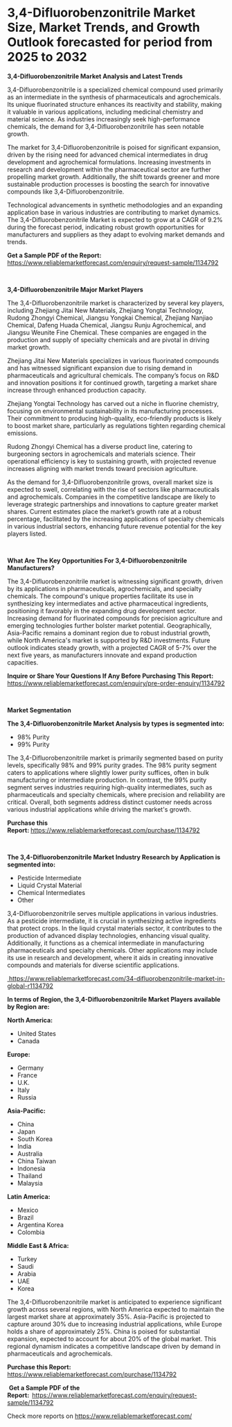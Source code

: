 <p><h1>3,4-Difluorobenzonitrile Market Size, Market Trends, and Growth Outlook forecasted for period from 2025 to 2032</h1></p><p><strong>3,4-Difluorobenzonitrile Market Analysis and Latest Trends</strong></p>
<p><p>3,4-Difluorobenzonitrile is a specialized chemical compound used primarily as an intermediate in the synthesis of pharmaceuticals and agrochemicals. Its unique fluorinated structure enhances its reactivity and stability, making it valuable in various applications, including medicinal chemistry and material science. As industries increasingly seek high-performance chemicals, the demand for 3,4-Difluorobenzonitrile has seen notable growth.</p><p>The market for 3,4-Difluorobenzonitrile is poised for significant expansion, driven by the rising need for advanced chemical intermediates in drug development and agrochemical formulations. Increasing investments in research and development within the pharmaceutical sector are further propelling market growth. Additionally, the shift towards greener and more sustainable production processes is boosting the search for innovative compounds like 3,4-Difluorobenzonitrile.</p><p>Technological advancements in synthetic methodologies and an expanding application base in various industries are contributing to market dynamics. The 3,4-Difluorobenzonitrile Market is expected to grow at a CAGR of 9.2% during the forecast period, indicating robust growth opportunities for manufacturers and suppliers as they adapt to evolving market demands and trends.</p></p>
<p><strong>Get a Sample PDF of the Report:&nbsp;</strong> <a href="https://www.reliablemarketforecast.com/enquiry/request-sample/1134792?utm_campaign=2439&utm_medium=2&utm_source=Github&utm_content=ia&utm_term=25032025&utm_id=34-difluorobenzonitrile">https://www.reliablemarketforecast.com/enquiry/request-sample/1134792</a></p>
<p>&nbsp;</p>
<p><strong>3,4-Difluorobenzonitrile Major Market Players</strong></p>
<p><p>The 3,4-Difluorobenzonitrile market is characterized by several key players, including Zhejiang Jitai New Materials, Zhejiang Yongtai Technology, Rudong Zhongyi Chemical, Jiangsu Yongkai Chemical, Zhejiang Nanjiao Chemical, Dafeng Huada Chemical, Jiangsu Runju Agrochemical, and Jiangsu Weunite Fine Chemical. These companies are engaged in the production and supply of specialty chemicals and are pivotal in driving market growth.</p><p>Zhejiang Jitai New Materials specializes in various fluorinated compounds and has witnessed significant expansion due to rising demand in pharmaceuticals and agricultural chemicals. The company’s focus on R&D and innovation positions it for continued growth, targeting a market share increase through enhanced production capacity.</p><p>Zhejiang Yongtai Technology has carved out a niche in fluorine chemistry, focusing on environmental sustainability in its manufacturing processes. Their commitment to producing high-quality, eco-friendly products is likely to boost market share, particularly as regulations tighten regarding chemical emissions.</p><p>Rudong Zhongyi Chemical has a diverse product line, catering to burgeoning sectors in agrochemicals and materials science. Their operational efficiency is key to sustaining growth, with projected revenue increases aligning with market trends toward precision agriculture.</p><p>As the demand for 3,4-Difluorobenzonitrile grows, overall market size is expected to swell, correlating with the rise of sectors like pharmaceuticals and agrochemicals. Companies in the competitive landscape are likely to leverage strategic partnerships and innovations to capture greater market shares. Current estimates place the market’s growth rate at a robust percentage, facilitated by the increasing applications of specialty chemicals in various industrial sectors, enhancing future revenue potential for the key players listed.</p></p>
<p>&nbsp;</p>
<p><strong>What Are The Key Opportunities For 3,4-Difluorobenzonitrile Manufacturers?</strong></p>
<p><p>The 3,4-Difluorobenzonitrile market is witnessing significant growth, driven by its applications in pharmaceuticals, agrochemicals, and specialty chemicals. The compound's unique properties facilitate its use in synthesizing key intermediates and active pharmaceutical ingredients, positioning it favorably in the expanding drug development sector. Increasing demand for fluorinated compounds for precision agriculture and emerging technologies further bolster market potential. Geographically, Asia-Pacific remains a dominant region due to robust industrial growth, while North America's market is supported by R&D investments. Future outlook indicates steady growth, with a projected CAGR of 5-7% over the next five years, as manufacturers innovate and expand production capacities.</p></p>
<p><strong>Inquire or Share Your Questions If Any Before Purchasing This Report:</strong> <a href="https://www.reliablemarketforecast.com/enquiry/pre-order-enquiry/1134792?utm_campaign=2439&utm_medium=2&utm_source=Github&utm_content=ia&utm_term=25032025&utm_id=34-difluorobenzonitrile">https://www.reliablemarketforecast.com/enquiry/pre-order-enquiry/1134792</a></p>
<p>&nbsp;</p>
<p><strong>Market Segmentation</strong></p>
<p><strong>The 3,4-Difluorobenzonitrile Market Analysis by types is segmented into:</strong></p>
<p><ul><li>98% Purity</li><li>99% Purity</li></ul></p>
<p><p>The 3,4-Difluorobenzonitrile market is primarily segmented based on purity levels, specifically 98% and 99% purity grades. The 98% purity segment caters to applications where slightly lower purity suffices, often in bulk manufacturing or intermediate production. In contrast, the 99% purity segment serves industries requiring high-quality intermediates, such as pharmaceuticals and specialty chemicals, where precision and reliability are critical. Overall, both segments address distinct customer needs across various industrial applications while driving the market's growth.</p></p>
<p><strong>Purchase this Report:&nbsp;</strong><a href="https://www.reliablemarketforecast.com/purchase/1134792?utm_campaign=2439&utm_medium=2&utm_source=Github&utm_content=ia&utm_term=25032025&utm_id=34-difluorobenzonitrile">https://www.reliablemarketforecast.com/purchase/1134792</a></p>
<p>&nbsp;</p>
<p><strong>The 3,4-Difluorobenzonitrile Market Industry Research by Application is segmented into:</strong></p>
<p><ul><li>Pesticide Intermediate</li><li>Liquid Crystal Material</li><li>Chemical Intermediates</li><li>Other</li></ul></p>
<p><p>3,4-Difluorobenzonitrile serves multiple applications in various industries. As a pesticide intermediate, it is crucial in synthesizing active ingredients that protect crops. In the liquid crystal materials sector, it contributes to the production of advanced display technologies, enhancing visual quality. Additionally, it functions as a chemical intermediate in manufacturing pharmaceuticals and specialty chemicals. Other applications may include its use in research and development, where it aids in creating innovative compounds and materials for diverse scientific applications.</p></p>
<p><a href="https://www.reliablemarketforecast.com/34-difluorobenzonitrile-market-in-global-r1134792?utm_campaign=2439&utm_medium=2&utm_source=Github&utm_content=ia&utm_term=25032025&utm_id=34-difluorobenzonitrile">&nbsp;https://www.reliablemarketforecast.com/34-difluorobenzonitrile-market-in-global-r1134792</a></p>
<p><strong>In terms of Region, the 3,4-Difluorobenzonitrile Market Players available by Region are:</strong></p>
<p>
    <p> <strong> North America: </strong>
        <ul>
            <li>United States</li>
            <li>Canada</li>
        </ul>
        </p> 
    <p> <strong> Europe: </strong>
        <ul>
            <li>Germany</li>
            <li>France</li>
            <li>U.K.</li>
            <li>Italy</li>
            <li>Russia</li>
        </ul>
        </p> 
    <p> <strong> Asia-Pacific: </strong>
        <ul>
            <li>China</li>
            <li>Japan</li>
            <li>South Korea</li>
            <li>India</li>
            <li>Australia</li>
            <li>China Taiwan</li>
            <li>Indonesia</li>
            <li>Thailand</li>
            <li>Malaysia</li>
        </ul>
        </p> 
    <p> <strong> Latin America: </strong>
        <ul>
            <li>Mexico</li>
            <li>Brazil</li>
            <li>Argentina Korea</li>
            <li>Colombia</li>
        </ul>
        </p> 
    <p> <strong> Middle East & Africa: </strong>
        <ul>
            <li>Turkey</li>
            <li>Saudi</li>
            <li>Arabia</li>
            <li>UAE</li>
            <li>Korea</li>
        </ul>
    </p>
    </p>
<p><p>The 3,4-Difluorobenzonitrile market is anticipated to experience significant growth across several regions, with North America expected to maintain the largest market share at approximately 35%. Asia-Pacific is projected to capture around 30% due to increasing industrial applications, while Europe holds a share of approximately 25%. China is poised for substantial expansion, expected to account for about 20% of the global market. This regional dynamism indicates a competitive landscape driven by demand in pharmaceuticals and agrochemicals.</p></p>
<p><strong>Purchase this Report: </strong><a href="https://www.reliablemarketforecast.com/purchase/1134792?utm_campaign=2439&utm_medium=2&utm_source=Github&utm_content=ia&utm_term=25032025&utm_id=34-difluorobenzonitrile">https://www.reliablemarketforecast.com/purchase/1134792</a></p>
<p>&nbsp;<strong>Get a Sample PDF of the Report:&nbsp;&nbsp;</strong><a href="https://www.reliablemarketforecast.com/enquiry/request-sample/1134792?utm_campaign=2439&utm_medium=2&utm_source=Github&utm_content=ia&utm_term=25032025&utm_id=34-difluorobenzonitrile">https://www.reliablemarketforecast.com/enquiry/request-sample/1134792</a></p>
<p><strong></strong></p>
<p>Check more reports on <a href="https://www.reliablemarketforecast.com/?utm_campaign=2439&utm_medium=2&utm_source=Github&utm_content=ia&utm_term=25032025&utm_id=34-difluorobenzonitrile">https://www.reliablemarketforecast.com/</a></p>